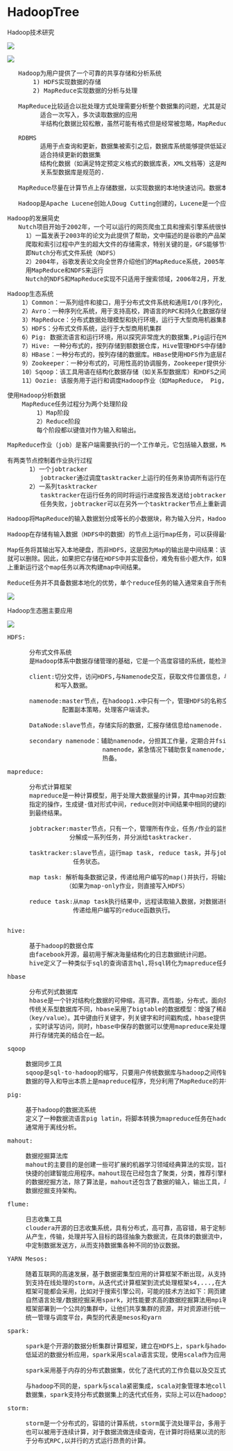 # HadoopTree
Hadoop技术研究

![](https://i.imgur.com/APk33CU.png)

![](https://i.imgur.com/quSemDU.png)

<pre>
   Hadoop为用户提供了一个可靠的共享存储和分析系统
       1) HDFS实现数据的存储
       2) MapReduce实现数据的分析与处理

   MapReduce比较适合以批处理方式处理需要分析整个数据集的问题，尤其是动态分析。
         适合一次写入，多次读取数据的应用
         半结构化数据比较松散，虽然可能有格式但是经常被忽略，MapReduce对非结构化（如图片）或者半结构化的数据非常有效，因为它是在处理数据时才对数据进      行解释。	 
		      
   RDBMS 
         适用于点查询和更新，数据集被索引之后，数据库系统能够提供低延迟的数据检索和快速的少 量数据更新
         适合持续更新的数据集
		 结构化数据（如满足特定预定义格式的数据库表，XML文档等）这是RDBMS包括的内容。
		 关系型数据库是规范的.

   MapReduce尽量在计算节点上存储数据，以实现数据的本地快速访问。数据本地化特性是MapReduce的核心特征，并因此获得良好的性能。

   Hadoop是Apache Lucene创始人Doug Cutting创建的，Lucene是一个应用广泛的文本搜索系统 库，Hadoop起源于开源的网络搜索引擎Apache Nutch，它本身也是Lucene项目的一部分。
</pre>

<pre>
Hadoop的发展简史
   Nutch项目开始于2002年，一个可以运行的网页爬虫工具和搜索引擎系统很快面试，但后来，开发者认为这一架构的灵活性不够，不足以解决数十亿网页的搜索问题。
     1）一篇发表于2003年的论文为此提供了帮助，文中描述的是谷歌的产品架构，该架构称为"谷歌分布式文件系统"，简称GFS。GFS或类似的架构，可以解决他们在网页
	 爬取和索引过程中产生的超大文件的存储需求，特别关键的是，GFS能够节省系统管理（如管理存储节点）所花的时间，在2004年，他们开始着手做开源版本的实现，
	 即Nutch分布式文件系统（NDFS）
	 2）2004年，谷歌发表论文向全世界介绍他们的MapReduce系统，2005年，Nutch的开发人员在Nutch上实现了一个MapReduce系统，到年中，Nutch的所有主要算法均已移植，
	 用MapReduce和NDFS来运行
	 Nutch的NDFS和MapReduce实现不只适用于搜索领域，2006年2月，开发人员将NDFS和MapReducee移出Nutch形成Lucene的子项目，命名为Hadoop
</pre>

<pre>
Hadoop生态系统
    1）Common：一系列组件和接口，用于分布式文件系统和通用I/O(序列化，JAVA RPC和持久化数据结构)
    2）Avro：一种序列化系统，用于支持高校，跨语言的RPC和持久化数据存储
    3）MapReduce：分布式数据处理模型和执行环境，运行于大型商用机器集群
    5）HDFS：分布式文件系统，运行于大型商用机集群
    6）Pig: 数据流语言和运行环境，用以探究非常庞大的数据集,Pig运行在MapReduce和HDFS集群上
    7）Hive: 一种分布式的，按列存储到额数据仓库，Hive管理HDFS中存储的数据，并提供基于SQL的查询语言(由运行时翻译成MapReduce作业)用以查询数据
    8）HBase：一种分布式的，按列存储的数据库。HBase使用HDFS作为底层存储，同时支持MapReduce的批量式计算和点查询
    9）Zookeeper：一种分布式的，可用性高的协调服务，Zookeeper提供分布式锁之类的基本服务用语构建分布式应用
    10）Sqoop：该工具用语在结构化数据存储（如关系型数据库）和HDFS之间高效批量传输数据
    11）Oozie: 该服务用于运行和调度Hadoop作业（如MapReduce， Pig, Hive, Sqoop作业）
</pre>

<pre>
使用Hadoop分析数据
    MapReduce任务过程分为两个处理阶段
	    1）Map阶段
	    2）Reduce阶段
		每个阶段都以键值对作为输入和输出。
</pre>

<pre>
MapReduce作业（job）是客户端需要执行的一个工作单元，它包括输入数据，MapReduce程序和配置信息. Hadoop将作业分成若干个小任务来执行，其中包括两类任务：map任务和reduce任务.

有两类节点控制着作业执行过程
      1）一个jobtracker
	     jobtracker通过调度tasktracker上运行的任务来协调所有运行在系统上的作业。
      2）一系列tasktracker
         tasktracker在运行任务的同时将运行进度报告发送给jobtracker，jobtracker由此记录每项作业任务的整体进度情况，如果一个
		 任务失败，jobtracker可以在另外一个tasktracker节点上重新调度该任务。
</pre>

<pre>
Hadoop将MapReduce的输入数据划分成等长的小数据块，称为输入分片，Hadoop为每个分片构建一个map任务，并由该任务来运行用户自定义的map函数从而处理分片中的每条记录。

Hadoop在存储有输入数据（HDFS中的数据）的节点上运行map任务，可以获得最佳性能。这就是所谓“数据本地化优化”，因为它无需使用宝贵的集群带宽资源。

Map任务将其输出写入本地硬盘，而非HDFS，这是因为Map的输出是中间结果：该中间结果由reduce任务处理后才产生最终输出结构，而且作业一旦完成，map的输出结果
就可以删除。因此，如果把它存储在HDFS中并实现备份，难免有些小题大作，如果该节点的map任务在将map中间结果传送给reduce任务之前失败，Hadoop将在另一个节点
上重新运行这个map任务以再次构建map中间结果。

Reduce任务并不具备数据本地化的优势，单个reduce任务的输入通常来自于所有mapper的输出，拍过序的map输出需要通过网络传输发送到运行reduce任务的节点。数据在reduce端合并，然后由用户定义的reduce函数处理，reduce的输出通常存储在HDFS中以实现可靠存储。对于每个reduce输出的HDFS块，第一个复本存储在本地节点上，其他复本存储在其他机架节点中，因此需要占用带宽。
</pre>

![](https://i.imgur.com/7tiOwaC.jpg)


Hadoop生态圈主要应用

![](https://i.imgur.com/cA7nESg.png)

<pre>
HDFS:
     
      分布式文件系统
      是Hadoop体系中数据存储管理的基础，它是一个高度容错的系统，能检测和应对硬件故障。
 
      client:切分文件，访问HDFS,与Namenode交互，获取文件位置信息，与DataNode交互，读取
             和写入数据。

      namenode:master节点，在hadoop1.x中只有一个，管理HDFS的名称空间和数据块映射信息，
               配置副本策略，处理客户端请求。

      DataNode:slave节点，存储实际的数据，汇报存储信息给namenode.

      secondary namenode：辅助namenode，分担其工作量，定期合并fsimage和fsedits，推送给
                          namenode，紧急情况下辅助恢复namenode,但其并非namenode的
                          热备。
</pre>

<pre>
mapreduce:
 
      分布式计算框架
      mapreduce是一种计算模型，用于处理大数据量的计算，其中map对应数据集上的独立元素进行
      指定的操作，生成键-值对形式中间，reduce则对中间结果中相同的键的所有值进行规约，以得
      到最终结果。

      jobtracker:master节点，只有一个，管理所有作业，任务/作业的监控，错误处理等，将任务
                 分解成一系列任务，并分派给tasktracker.

      tasktracker:slave节点，运行map task, reduce task，并与jobtracker交互，汇报
                  任务状态。

      map task: 解析每条数据记录，传递给用户编写的map()并执行，将输出结果写入到本地磁盘
                （如果为map-only作业，则直接写入HDFS）

      reduce task:从map task执行结果中，远程读取输入数据，对数据进行排序，将数据分组
                  传递给用户编写的reduce函数执行。
   
</pre>

<pre>
hive:

      基于hadoop的数据仓库
      由facebook开源，最初用于解决海量结构化的日志数据统计问题。
      hive定义了一种类似于sql的查询语言hql,将sql转化为mapreduce任务在hadoop上执行。
</pre>

<pre>
hbase

      分布式列式数据库
      hbase是一个针对结构化数据的可伸缩，高可靠，高性能，分布式，面向列的动态模式数据库。和
      传统关系型数据库不同，hbase采用了bigtable的数据模型：增强了稀疏排序映射表
     （key/value）。其中键由行关键字，列关键字和时间戳构成，hbase提供了对大规模数据的随机
      ，实时读写访问，同时，hbase中保存的数据可以使用mapreduce来处理，它将数据存储与
      并行存储完美的结合在一起。
</pre>

<pre>
sqoop
 
     数据同步工具
     sqoop是sql-to-hadoop的缩写，只要用户传统数据库与hadoop之间传输数据。
     数据的导入和导出本质上是mapreduce程序，充分利用了MapReduce的并行化和容错性。
</pre>

<pre>
pig:
     
     基于hadoop的数据流系统
     定义了一种数据流语言pig latin，将脚本转换为mapreduce任务在hadoop上执行。
     通常用于离线分析。
</pre>

<pre>
mahout:

     数据挖掘算法库
     mahout的主要目的是创建一些可扩展的机器学习领域经典算法的实现，旨在帮助开发人员更加方便
     快捷的创建智能应用程序。mahout现在已经包含了聚类，分类，推荐引擎和频繁集挖掘等广发使用
     的数据挖掘方法，除了算法是，mahout还包含了数据的输入，输出工具，与其他存储系统集成等
     数据挖掘支持架构。
</pre>

<pre>
flume:

     日志收集工具
     cloudera开源的日志收集系统，具有分布式，高可靠，高容错，易于定制和扩展的特点。它将数据
     从产生，传输，处理并写入目标的路径抽象为数据流，在具体的数据流中，数据源支持在flume
     中定制数据发送方，从而支持数据集各种不同的协议数据。
</pre>

<pre>
YARN Mesos:

     随着互联网的高速发展，基于数据密集型应用的计算框架不断出现，从支持离线处理的mapreduce，
     到支持在线处理的storm，从迭代式计算框架到流式处理框架s4,...,在大部分互联网公司中，这几种
     框架可能都会采用，比如对于搜索引擎公司，可能的技术方法如下：网页建索引采用mapreduce框架，
     自然语言处理/数据挖掘采用spark，对性能要求高的数据挖掘算法用mpi等，公司一般将所有的这些
     框架部署到一个公共的集群中，让他们共享集群的资源，并对资源进行统一使用，这样便诞生了资源
     统一管理与调度平台，典型的代表是mesos和yarn
</pre>

<pre>
spark:

     spark是个开源的数据分析集群计算框架，建立在HDFS上，spark与hadoop一样，用于构建大规模，
     低延迟的数据分析应用，spark采用scala语言实现，使用scala作为应用框架。

     spark采用基于内存的分布式数据集，优化了迭代式的工作负载以及交互式查询。

     与hadoop不同的是，spark与scala紧密集成，scala对象管理本地collective对象那样管理分布式
     数据集，spark支持分布式数据集上的迭代式任务，实际上可以在hadoop文件系统上与hadoop一起运行。
</pre>

<pre>
storm:

     storm是一个分布式的，容错的计算系统，storm属于流处理平台，多用于实时计算更新数据库，storm
     也可以被用于连续计算，对于数据流做连续查询，在计算时将结果以流的形式输出给用户，他还可以被用
     于分布式RPC,以并行的方式运行昂贵的计算。
</pre>